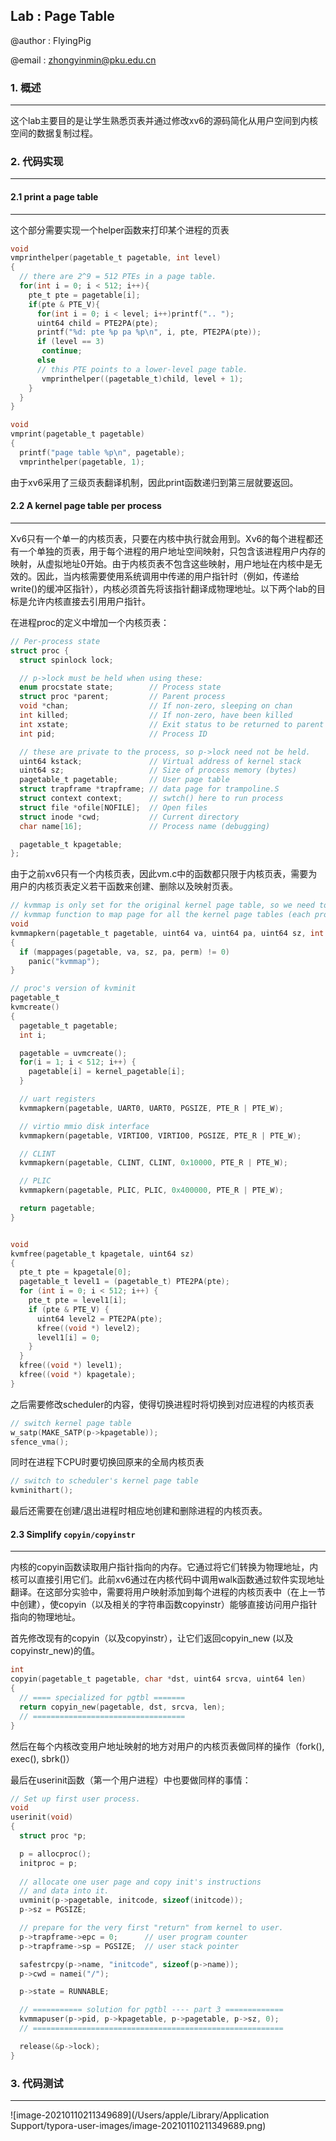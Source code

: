 ## Lab : Page Table

@author : FlyingPig

@email : zhongyinmin@pku.edu.cn

### 1. 概述

---

这个lab主要目的是让学生熟悉页表并通过修改xv6的源码简化从用户空间到内核空间的数据复制过程。



### 2. 代码实现

---

#### 2.1 print a page table

---

这个部分需要实现一个helper函数来打印某个进程的页表

```c
void
vmprinthelper(pagetable_t pagetable, int level)
{
  // there are 2^9 = 512 PTEs in a page table.
  for(int i = 0; i < 512; i++){
    pte_t pte = pagetable[i];
    if(pte & PTE_V){
      for(int i = 0; i < level; i++)printf(".. ");
      uint64 child = PTE2PA(pte);
      printf("%d: pte %p pa %p\n", i, pte, PTE2PA(pte));
      if (level == 3) 
       continue;
      else 
      // this PTE points to a lower-level page table.
       vmprinthelper((pagetable_t)child, level + 1);
    } 
  }
}

void 
vmprint(pagetable_t pagetable)
{
  printf("page table %p\n", pagetable);
  vmprinthelper(pagetable, 1);
```

由于xv6采用了三级页表翻译机制，因此print函数递归到第三层就要返回。



#### 2.2 A kernel page table per process

---

Xv6只有一个单一的内核页表，只要在内核中执行就会用到。Xv6的每个进程都还有一个单独的页表，用于每个进程的用户地址空间映射，只包含该进程用户内存的映射，从虚拟地址0开始。由于内核页表不包含这些映射，用户地址在内核中是无效的。因此，当内核需要使用系统调用中传递的用户指针时（例如，传递给write()的缓冲区指针），内核必须首先将该指针翻译成物理地址。以下两个lab的目标是允许内核直接去引用用户指针。

在进程proc的定义中增加一个内核页表：

```c
// Per-process state
struct proc {
  struct spinlock lock;

  // p->lock must be held when using these:
  enum procstate state;        // Process state
  struct proc *parent;         // Parent process
  void *chan;                  // If non-zero, sleeping on chan
  int killed;                  // If non-zero, have been killed
  int xstate;                  // Exit status to be returned to parent's wait
  int pid;                     // Process ID

  // these are private to the process, so p->lock need not be held.
  uint64 kstack;               // Virtual address of kernel stack
  uint64 sz;                   // Size of process memory (bytes)
  pagetable_t pagetable;       // User page table
  struct trapframe *trapframe; // data page for trampoline.S
  struct context context;      // swtch() here to run process
  struct file *ofile[NOFILE];  // Open files
  struct inode *cwd;           // Current directory
  char name[16];               // Process name (debugging)

  pagetable_t kpagetable;
};
```

由于之前xv6只有一个内核页表，因此vm.c中的函数都只限于内核页表，需要为用户的内核页表定义若干函数来创建、删除以及映射页表。

```c
// kvmmap is only set for the original kernel page table, so we need to use a new
// kvmmap function to map page for all the kernel page tables (each proc has one page table)
void 
kvmmapkern(pagetable_t pagetable, uint64 va, uint64 pa, uint64 sz, int perm)
{
  if (mappages(pagetable, va, sz, pa, perm) != 0) 
    panic("kvmmap");
}

// proc's version of kvminit
pagetable_t
kvmcreate() 
{
  pagetable_t pagetable;
  int i;

  pagetable = uvmcreate();
  for(i = 1; i < 512; i++) {
    pagetable[i] = kernel_pagetable[i];
  }

  // uart registers
  kvmmapkern(pagetable, UART0, UART0, PGSIZE, PTE_R | PTE_W);

  // virtio mmio disk interface
  kvmmapkern(pagetable, VIRTIO0, VIRTIO0, PGSIZE, PTE_R | PTE_W);

  // CLINT
  kvmmapkern(pagetable, CLINT, CLINT, 0x10000, PTE_R | PTE_W);

  // PLIC
  kvmmapkern(pagetable, PLIC, PLIC, 0x400000, PTE_R | PTE_W);

  return pagetable;
}


void 
kvmfree(pagetable_t kpagetale, uint64 sz) 
{
  pte_t pte = kpagetale[0];
  pagetable_t level1 = (pagetable_t) PTE2PA(pte);
  for (int i = 0; i < 512; i++) {
    pte_t pte = level1[i];
    if (pte & PTE_V) {
      uint64 level2 = PTE2PA(pte);
      kfree((void *) level2);
      level1[i] = 0;
    }
  }
  kfree((void *) level1);
  kfree((void *) kpagetale);
}
```

之后需要修改scheduler的内容，使得切换进程时将切换到对应进程的内核页表

```c
// switch kernel page table
w_satp(MAKE_SATP(p->kpagetable));
sfence_vma();
```

同时在进程下CPU时要切换回原来的全局内核页表

```c
// switch to scheduler's kernel page table
kvminithart();
```

最后还需要在创建/退出进程时相应地创建和删除进程的内核页表。

#### 2.3 Simplify `copyin/copyinstr`

---

内核的copyin函数读取用户指针指向的内存。它通过将它们转换为物理地址，内核可以直接引用它们。此前xv6通过在内核代码中调用walk函数通过软件实现地址翻译。在这部分实验中，需要将用户映射添加到每个进程的内核页表中（在上一节中创建），使copyin（以及相关的字符串函数copyinstr）能够直接访问用户指针指向的物理地址。

首先修改现有的copyin（以及copyinstr），让它们返回copyin_new (以及copyinstr_new)的值。

```c
int
copyin(pagetable_t pagetable, char *dst, uint64 srcva, uint64 len)
{
  // ==== specialized for pgtbl =======
  return copyin_new(pagetable, dst, srcva, len);
  // ==================================
}
```

然后在每个内核改变用户地址映射的地方对用户的内核页表做同样的操作（fork(), exec(), sbrk()）

最后在userinit函数（第一个用户进程）中也要做同样的事情：

```c
// Set up first user process.
void
userinit(void)
{
  struct proc *p;

  p = allocproc();
  initproc = p;
  
  // allocate one user page and copy init's instructions
  // and data into it.
  uvminit(p->pagetable, initcode, sizeof(initcode));
  p->sz = PGSIZE;

  // prepare for the very first "return" from kernel to user.
  p->trapframe->epc = 0;      // user program counter
  p->trapframe->sp = PGSIZE;  // user stack pointer

  safestrcpy(p->name, "initcode", sizeof(p->name));
  p->cwd = namei("/");

  p->state = RUNNABLE;

  // =========== solution for pgtbl ---- part 3 =============
  kvmmapuser(p->pid, p->kpagetable, p->pagetable, p->sz, 0);
  // ========================================================

  release(&p->lock);
}
```

### 3. 代码测试

---

![image-20210110211349689](/Users/apple/Library/Application Support/typora-user-images/image-20210110211349689.png)


